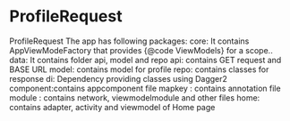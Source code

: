 # ProfileRequest
ProfileRequest
The app has following packages:
core: It contains AppViewModeFactory  that provides {@code ViewModels} for a scope..
data: It contains folder api, model and repo
   api: contains GET request and BASE URL
   model: contains model for profile
   repo: contains classes for response
di: Dependency providing classes using Dagger2
    component:contains appcomponent file
    mapkey : contains annotation file
    module : contains network, viewmodelmodule and other files
home: contains adapter, activity and viewmodel of Home page
